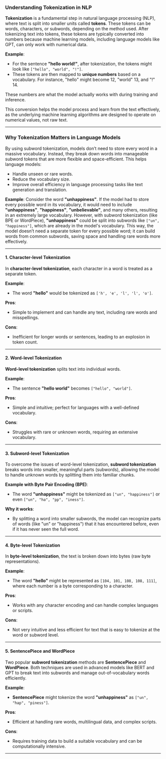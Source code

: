### Understanding Tokenization in NLP

**Tokenization** is a fundamental step in natural language processing (NLP), where text is split into smaller units called **tokens**. These tokens can be words, characters, or subwords, depending on the method used. After tokenizing text into tokens, these tokens are typically converted into numbers because machine learning models, including language models like GPT, can only work with numerical data.

**Example**:
- For the sentence **"hello world!"**, after tokenization, the tokens might look like `["hello", "world", "!"]`.
- These tokens are then mapped to **unique numbers** based on a vocabulary. For instance, "hello" might become 12, "world" 13, and "!" 14.

These numbers are what the model actually works with during training and inference.

This conversion helps the model process and learn from the text effectively, as the underlying machine learning algorithms are designed to operate on numerical values, not raw text.

---

### **Why Tokenization Matters in Language Models**
By using subword tokenization, models don’t need to store every word in a massive vocabulary. Instead, they break down words into manageable subword tokens that are more flexible and space-efficient. This helps language models:

- Handle unseen or rare words.
- Reduce the vocabulary size.
- Improve overall efficiency in language processing tasks like text generation and translation.

**Example**:
Consider the word **"unhappiness"**. If the model had to store every possible word in its vocabulary, it would need to include **"unhappiness"**, **"happiness"**, **"unbelievable"**, and many others, resulting in an extremely large vocabulary. However, with subword tokenization (like BPE or WordPiece), **"unhappiness"** could be split into subwords like `["un", "happiness"]`, which are already in the model's vocabulary. This way, the model doesn’t need a separate token for every possible word; it can build words from common subwords, saving space and handling rare words more effectively.

---

#### **1. Character-level Tokenization**
In **character-level tokenization**, each character in a word is treated as a separate token.

**Example**:
- The word **"hello"** would be tokenized as `['h', 'e', 'l', 'l', 'o']`.

**Pros**:
- Simple to implement and can handle any text, including rare words and misspellings.

**Cons**:
- Inefficient for longer words or sentences, leading to an explosion in token count.

---

#### **2. Word-level Tokenization**
**Word-level tokenization** splits text into individual words.

**Example**:
- The sentence **"hello world"** becomes `["hello", "world"]`.

**Pros**:
- Simple and intuitive; perfect for languages with a well-defined vocabulary.

**Cons**:
- Struggles with rare or unknown words, requiring an extensive vocabulary.

---

#### **3. Subword-level Tokenization**
To overcome the issues of word-level tokenization, **subword tokenization** breaks words into smaller, meaningful parts (subwords), allowing the model to handle unknown words by splitting them into familiar chunks.

**Example with Byte Pair Encoding (BPE)**:
- The word **"unhappiness"** might be tokenized as `["un", "happiness"]` or even `["un", "ha", "pp", "iness"]`.

**Why it works**:
- By splitting a word into smaller subwords, the model can recognize parts of words (like "un" or "happiness") that it has encountered before, even if it has never seen the full word.

---

#### **4. Byte-level Tokenization**
In **byte-level tokenization**, the text is broken down into bytes (raw byte representations).

**Example**:
- The word **"hello"** might be represented as `[104, 101, 108, 108, 111]`, where each number is a byte corresponding to a character.

**Pros**:
- Works with any character encoding and can handle complex languages or scripts.

**Cons**:
- Not very intuitive and less efficient for text that is easy to tokenize at the word or subword level.

---

#### **5. SentencePiece and WordPiece**
Two popular **subword tokenization** methods are **SentencePiece** and **WordPiece**. Both techniques are used in advanced models like BERT and GPT to break text into subwords and manage out-of-vocabulary words efficiently.

**Example**:
- **SentencePiece** might tokenize the word **"unhappiness"** as `["un", "hap", "piness"]`.

**Pros**:
- Efficient at handling rare words, multilingual data, and complex scripts.

**Cons**:
- Requires training data to build a suitable vocabulary and can be computationally intensive.

---